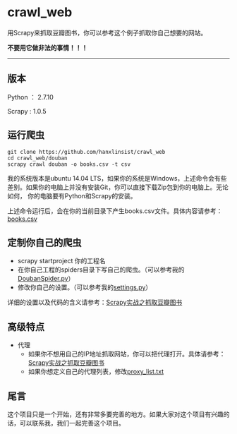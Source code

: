 # crawl_web

用Scrapy来抓取豆瓣图书，你可以参考这个例子抓取你自己想要的网站。

**不要用它做非法的事情！！！**

___

## 版本

Python ： 2.7.10

Scrapy : 1.0.5

## 运行爬虫

    git clone https://github.com/hanxlinsist/crawl_web
    cd crawl_web/douban
    scrapy crawl douban -o books.csv -t csv

我的系统版本是ubuntu 14.04 LTS，如果你的系统是Windows，上述命令会有些差别。如果你的电脑上并没有安装Git，你可以直接下载Zip包到你的电脑上。无论如何，
你的电脑要有Python和Scrapy的安装。

上述命令运行后，会在你的当前目录下产生books.csv文件。具体内容请参考：[books.csv](https://github.com/hanxlinsist/crawl_web/blob/master/douban/books.csv)

## 定制你自己的爬虫

- scrapy startproject 你的工程名
- 在你自己工程的spiders目录下写自己的爬虫。（可以参考我的[DoubanSpider.py](https://github.com/hanxlinsist/crawl_web/blob/master/douban/douban/spiders/DoubanSpider.py)）
- 修改你自己的设置。（可以参考我的[settings.py](https://github.com/hanxlinsist/crawl_web/blob/master/douban/douban/settings.py)）

详细的设置以及代码的含义请参考：[Scrapy实战之抓取豆瓣图书](http://blog.csdn.net/xlinsist/article/details/52082626)

## 高级特点

* 代理
  * 如果你不想用自己的IP地址抓取网站，你可以把代理打开。具体请参考：[Scrapy实战之抓取豆瓣图书](http://blog.csdn.net/xlinsist/article/details/52082626)
  * 如果你想定义自己的代理列表，修改[proxy_list.txt
](https://github.com/hanxlinsist/crawl_web/blob/master/douban/proxy_list.txt)

## 尾言

这个项目只是一个开始，还有非常多要完善的地方。如果大家对这个项目有兴趣的话，可以联系我，我们一起完善这个项目。

